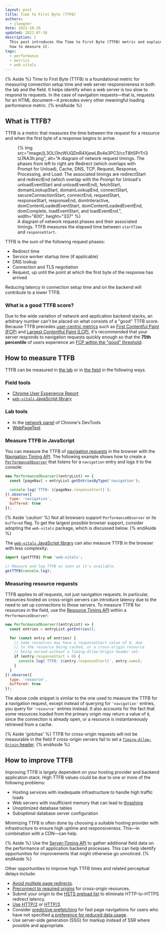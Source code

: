 ```yaml
---
layout: post
title: Time to First Byte (TTFB)
authors:
  - jlwagner
date: 2021-10-26
updated: 2022-07-18
description: |
  This post introduces the Time to First Byte (TTFB) metric and explains
  how to measure it.
tags:
  - performance
  - metrics
  - web-vitals
---
```


{% Aside %}
Time to First Byte (TTFB) is a foundational metric for measuring connection setup time and web server responsiveness in both the lab and the field. It helps identify when a web server is too slow to respond to requests. In the case of navigation requests&mdash;that is, requests for an HTML document&mdash;it precedes every other meaningful loading performance metric.
{% endAside %}

## What is TTFB?

TTFB is a metric that measures the time between the request for a resource and when the first byte of a response begins to arrive.

<figure>
  {% Img src="image/jL3OLOhcWUQDnR4XjewLBx4e3PC3/ccT8ltSPrTri3tz7AA3h.png", alt="A diagram of network request timings. The phases from left to right are Redirect (which overlaps with Prompt for Unload), Cache, DNS, TCP, Request, Response, Processing, and Load. The associated timings are redirectStart and redirectEnd (which overlap with the Prompt for Unload's unloadEventStart and unloadEventEnd), fetchStart, domainLookupStart, domainLookupEnd, connectStart, secureConnectionStart, connectEnd, requestStart, responseStart, responseEnd, domInteractive, domContentLoadedEventStart, domContentLoadedEventEnd, domComplete, loadEventStart, and loadEventEnd.", width="800", height="337" %}
  <figcaption>
    A diagram of network request phases and their associated timings. TTFB measures the elapsed time between <code>startTime</code> and <code>responseStart</code>.
  </figcaption>
</figure>

TTFB is the sum of the following request phases:

- Redirect time
- Service worker startup time (if applicable)
- DNS lookup
- Connection and TLS negotiation
- Request, up until the point at which the first byte of the response has arrived

Reducing latency in connection setup time and on the backend will contribute to a lower TTFB.

### What is a good TTFB score?

Due to the wide variation of network and application backend stacks, an arbitrary number can't be placed on what consists of a "good" TTFB score. Because TTFB precedes [user-centric metrics](/user-centric-performance-metrics/) such as [First Contentful Paint (FCP)](/fcp/) and [Largest Contentful Paint (LCP)](/lcp/), it's recommended that your server responds to navigation requests quickly enough so that the **75th percentile** of users experience an [FCP within the "good" threshold](/fcp/#what-is-a-good-fcp-score).

## How to measure TTFB

TTFB can be measured in [the lab](/user-centric-performance-metrics/#in-the-lab) or in [the field](/user-centric-performance-metrics/#in-the-field) in the following ways.

### Field tools

- [Chrome User Experience Report](https://developer.chrome.com/docs/crux/)
- [`web-vitals` JavaScript library](https://github.com/GoogleChrome/web-vitals)

### Lab tools

- In the [network panel](https://developer.chrome.com/docs/devtools/network/) of Chrome's DevTools
- [WebPageTest](https://www.webpagetest.org/)

### Measure TTFB in JavaScript

You can measure the TTFB of [navigation requests](https://developer.mozilla.org/docs/Web/API/Request/mode) in the browser with the [Navigation Timing API](https://developer.mozilla.org/docs/Web/API/Navigation_timing_API). The following example shows how to create a [`PerformanceObserver`](https://developer.mozilla.org/docs/Web/API/PerformanceObserver) that listens for a `navigation` entry and logs it to the console:

```javascript
new PerformanceObserver((entryList) => {
  const [pageNav] = entryList.getEntriesByType('navigation');

  console.log(`TTFB: ${pageNav.responseStart}`);
}).observe({
  type: 'navigation',
  buffered: true
});
```

{% Aside 'caution' %}
Not all browsers support `PerformanceObserver` or its `buffered` flag. To get the largest possible browser support, consider adopting the `web-vitals` package, which is discussed below.
{% endAside %}

The [`web-vitals` JavaScript library](https://github.com/GoogleChrome/web-vitals) can also measure TTFB in the browser with less complexity:

```javascript
import {getTTFB} from 'web-vitals';

// Measure and log TTFB as soon as it's available.
getTTFB(console.log);
```

### Measuring resource requests

TTFB applies to _all_ requests, not just navigation requests. In particular, resources hosted on cross-origin servers can introduce latency due to the need to set up connections to those servers. To measure TTFB for resources in the field, use the [Resource Timing API](https://developer.mozilla.org/docs/Web/API/Resource_Timing_API/Using_the_Resource_Timing_API) within a `PerformanceObserver`:

```javascript
new PerformanceObserver((entryList) => {
  const entries = entryList.getEntries();

  for (const entry of entries) {
    // Some resources may have a responseStart value of 0, due
    // to the resource being cached, or a cross-origin resource
    // being served without a Timing-Allow-Origin header set.
    if (entry.responseStart > 0) {
      console.log(`TTFB: ${entry.responseStart}`, entry.name);
    }
  }
}).observe({
  type: 'resource',
  buffered: true
});
```

The above code snippet is similar to the one used to measure the TTFB for a navigation request, except instead of querying for `'navigation'` entries, you query for `'resource'` entries instead. It also accounts for the fact that some resources loaded from the primary origin may return a value of `0`, since the connection is already open, or a resource is instantaneously retrieved from a cache.

{% Aside 'gotchas' %}
TTFB for cross-origin requests will not be measurable in the field if cross-origin servers fail to set a [`Timing-Allow-Origin` header](https://developer.mozilla.org/docs/Web/HTTP/Headers/Timing-Allow-Origin).
{% endAside %}

## How to improve TTFB

Improving TTFB is largely dependent on your hosting provider and backend application stack. High TTFB values could be due to one or more of the following problems:

- Hosting services with inadequate infrastructure to handle high traffic loads
- Web servers with insufficient memory that can lead to [thrashing](https://en.wikipedia.org/wiki/Memory_paging#Thrashing)
- Unoptimized database tables
- Suboptimal database server configuration

Minimizing TTFB is often done by choosing a suitable hosting provider with infrastructure to ensure high uptime and responsiveness. This&mdash;in combination with a CDN&mdash;can help.

{% Aside %}
Use the [Server-Timing API](https://developer.mozilla.org/docs/Web/HTTP/Headers/Server-Timing) to gather additional field data on the performance of application backend processes. This can help identify opportunities for improvements that might otherwise go unnoticed.
{% endAside %}

Other opportunities to improve high TTFB times and related perceptual delays include:

- [Avoid multiple page redirects](/redirects/).
- [Preconnect to required origins](/uses-rel-preconnect/) for cross-origin resources.
- Submit your origin to the [HSTS preload list](https://hstspreload.org/) to eliminate HTTP-to-HTTPS redirect latency.
- [Use HTTP/2](/uses-http2/) or [HTTP/3](https://en.wikipedia.org/wiki/HTTP/3).
- Consider [predictive prefetching](/predictive-prefetching/) for fast page navigations for users who have not specified [a preference for reduced data usage](https://developer.mozilla.org/docs/Web/CSS/@media/prefers-reduced-data).
- Use server-side generation (SSG) for markup instead of SSR where possible and appropriate.
